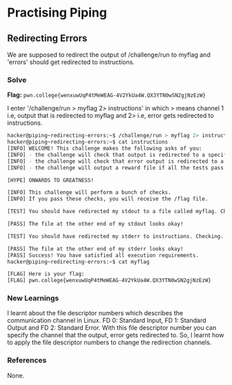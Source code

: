 # Practising Piping

## Redirecting Errors
We are supposed to redirect the output of /challenge/run to myflag and 'errors' should get redirected to instructions. 

### Solve
**Flag:** `pwn.college{wenxuwUqP4tMeWEAG-4V2YkUa4W.QX3YTN0wSN2gjNzEzW}`

I enter '/challenge/run > myflag 2> instructions' in which > means channel 1 i.e, output that is redirected to myflag and 2> i.e, error gets redirected to instructions. 

```bash
hacker@piping~redirecting-errors:~$ /challenge/run > myflag 2> instructions
hacker@piping~redirecting-errors:~$ cat instructions 
[INFO] WELCOME! This challenge makes the following asks of you:
[INFO] - the challenge will check that output is redirected to a specific file path : myflag
[INFO] - the challenge will check that error output is redirected to a specific file path : instructions
[INFO] - the challenge will output a reward file if all the tests pass : /flag

[HYPE] ONWARDS TO GREATNESS!

[INFO] This challenge will perform a bunch of checks.
[INFO] If you pass these checks, you will receive the /flag file.

[TEST] You should have redirected my stdout to a file called myflag. Checking...

[PASS] The file at the other end of my stdout looks okay!

[TEST] You should have redirected my stderr to instructions. Checking...

[PASS] The file at the other end of my stderr looks okay!
[PASS] Success! You have satisfied all execution requirements.
hacker@piping~redirecting-errors:~$ cat myflag 

[FLAG] Here is your flag:
[FLAG] pwn.college{wenxuwUqP4tMeWEAG-4V2YkUa4W.QX3YTN0wSN2gjNzEzW}
```

### New Learnings
I learnt about the file descriptor numbers which describes the communication channel in Linux. FD 0: Standard Input, FD 1: Standard Output and FD 2: Standard Error. With this file descriptor number you can specify the channel that the output, error gets redirected to. So, I learnt how to apply the file descriptor numbers to change the redirection channels. 

### References 
None. 
